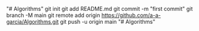 "# Algorithms"  git init git add README.md git commit -m "first commit" git branch -M main git remote add origin https://github.com/a-a-garcia/Algorithms.git git push -u origin main
"# Algorithms" 
